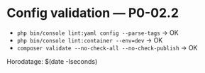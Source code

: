 # Config validation — P0-02.2

- `php bin/console lint:yaml config --parse-tags` → OK
- `php bin/console lint:container --env=dev` → OK
- `composer validate --no-check-all --no-check-publish` → OK

Horodatage: $(date -Iseconds)
